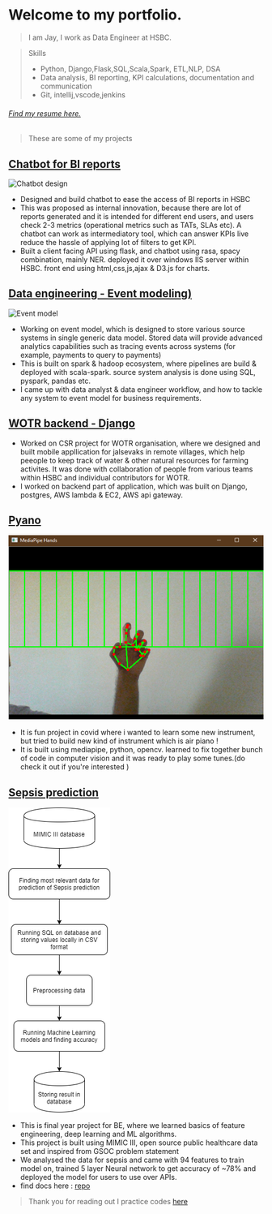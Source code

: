 # Welcome to my portfolio. 
> I am Jay, I work as Data Engineer at HSBC. 

> Skills
> - Python, Django,Flask,SQL,Scala,Spark, ETL,NLP, DSA
> - Data analysis, BI reporting, KPI calculations, documentation and communication 
> - Git, intellij,vscode,jenkins

###### [Find my resume here.](https://drive.google.com/file/d/1AeTIJHB9wTVs4M9Pnq7sJn8PXB-KyJgb/view) 
> These are some of my projects

## [Chatbot for BI reports](https://github.com/jaykhatri0875) 
![Chatbot design]()
* Designed and build chatbot to ease the access of BI reports in HSBC
* This was proposed as internal innovation, because there are lot of reports generated and it is intended for different end users, and users check 2-3 metrics (operational metrics such as TATs, SLAs etc). A chatbot can work as intermediatory tool, which can answer KPIs live reduce the hassle of applying lot of filters to get KPI. 
* Built a client facing API using flask, and chatbot using rasa, spacy combination, mainly NER. deployed it over windows IIS server within HSBC. front end using html,css,js,ajax & D3.js for charts. 

## [Data engineering - Event modeling)](https://github.com/jaykhatri0875)
![Event model]()
* Working on event model, which is designed to store various source systems in single generic data model. Stored data will provide advanced analytics capabilities such as tracing events across systems (for example, payments to query to payments)
* This is built on spark & hadoop ecosystem, where pipelines are build & deployed with scala-spark. source system analysis is done using SQL, pyspark, pandas etc. 
* I came up with data analyst & data engineer workflow, and how to tackle any system to event model for business requirements. 

## [WOTR backend - Django](https://github.com/jaykhatri0875) 
* Worked on CSR project for WOTR organisation, where we designed and built mobile appllication for jalsevaks in remote villages, which help peeople to keep track of water & other natural resources for farming activites. It was done with collaboration of people from various teams within HSBC and individual contributors for WOTR.
* I worked on backend part of application, which was built on Django, postgres, AWS lambda & EC2, AWS api gateway. 

## [Pyano](https://github.com/jaykhatri0875/pyano)
![Pyano](https://github.com/jaykhatri0875/pyano/blob/master/sample/pressed.png)
* It is fun project in covid where i wanted to learn some new instrument, but tried to build new kind of instrument which is air piano !
* It is built using mediapipe, python, opencv. learned to fix together bunch of code in computer vision and it was ready to play some tunes.(do check it out if you're interested ) 

## [Sepsis prediction](https://www.youtube.com/watch?v=FO7qGea7saE&ab_channel=jaykhatri)
![flowchart](https://github.com/jaykhatri0875/jay-khatri-portfolio/blob/main/flowdiagram.png)
* This is final year project for BE, where we learned basics of feature engineering, deep learning and ML algorithms. 
* This project is built using MIMIC III, open source public healthcare data set and inspired from GSOC problem statement
* We analysed the data for sepsis and came with 94 features to train model on, trained 5 layer Neural network to get accuracy of ~78% and deployed the model for users to use over APIs. 
* find docs here : [repo](https://github.com/AdarshShah/final-year-project)

> Thank you for reading out
> I practice codes [here](https://github.com/jaykhatri0875/DSA-implementation)
